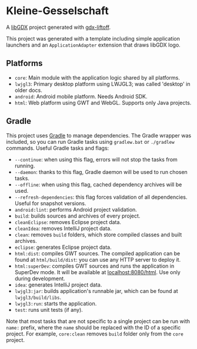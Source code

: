 # Kleine-Gesselschaft

A [libGDX](https://libgdx.com/) project generated with [gdx-liftoff](https://github.com/libgdx/gdx-liftoff).

This project was generated with a template including simple application launchers and an `ApplicationAdapter` extension that draws libGDX logo.

## Platforms

- `core`: Main module with the application logic shared by all platforms.
- `lwjgl3`: Primary desktop platform using LWJGL3; was called 'desktop' in older docs.
- `android`: Android mobile platform. Needs Android SDK.
- `html`: Web platform using GWT and WebGL. Supports only Java projects.

## Gradle

This project uses [Gradle](https://gradle.org/) to manage dependencies.
The Gradle wrapper was included, so you can run Gradle tasks using `gradlew.bat` or `./gradlew` commands.
Useful Gradle tasks and flags:

- `--continue`: when using this flag, errors will not stop the tasks from running.
- `--daemon`: thanks to this flag, Gradle daemon will be used to run chosen tasks.
- `--offline`: when using this flag, cached dependency archives will be used.
- `--refresh-dependencies`: this flag forces validation of all dependencies. Useful for snapshot versions.
- `android:lint`: performs Android project validation.
- `build`: builds sources and archives of every project.
- `cleanEclipse`: removes Eclipse project data.
- `cleanIdea`: removes IntelliJ project data.
- `clean`: removes `build` folders, which store compiled classes and built archives.
- `eclipse`: generates Eclipse project data.
- `html:dist`: compiles GWT sources. The compiled application can be found at `html/build/dist`: you can use any HTTP server to deploy it.
- `html:superDev`: compiles GWT sources and runs the application in SuperDev mode. It will be available at [localhost:8080/html](http://localhost:8080/html). Use only during development.
- `idea`: generates IntelliJ project data.
- `lwjgl3:jar`: builds application's runnable jar, which can be found at `lwjgl3/build/libs`.
- `lwjgl3:run`: starts the application.
- `test`: runs unit tests (if any).

Note that most tasks that are not specific to a single project can be run with `name:` prefix, where the `name` should be replaced with the ID of a specific project.
For example, `core:clean` removes `build` folder only from the `core` project.
